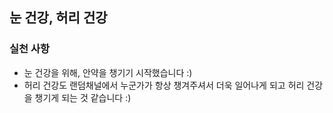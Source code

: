 ## 눈 건강, 허리 건강

### 실천 사항
* 눈 건강을 위해, 안약을 챙기기 시작했습니다 :)
* 허리 건강도 랜덤채널에서 누군가가 항상 챙겨주셔서 더욱 일어나게 되고 허리 건강을 챙기게 되는 것 같습니다 :)
